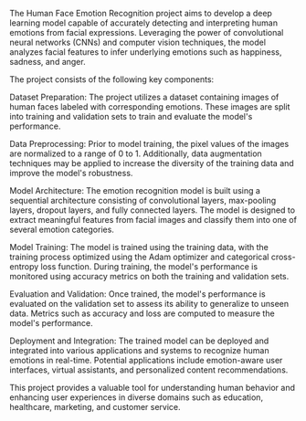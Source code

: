 The Human Face Emotion Recognition project aims to develop a deep learning model capable of accurately detecting and interpreting human emotions from facial expressions. Leveraging the power of convolutional neural networks (CNNs) and computer vision techniques, the model analyzes facial features to infer underlying emotions such as happiness, sadness, and anger.

The project consists of the following key components:

Dataset Preparation: The project utilizes a dataset containing images of human faces labeled with corresponding emotions. These images are split into training and validation sets to train and evaluate the model's performance.

Data Preprocessing: Prior to model training, the pixel values of the images are normalized to a range of 0 to 1. Additionally, data augmentation techniques may be applied to increase the diversity of the training data and improve the model's robustness.

Model Architecture: The emotion recognition model is built using a sequential architecture consisting of convolutional layers, max-pooling layers, dropout layers, and fully connected layers. The model is designed to extract meaningful features from facial images and classify them into one of several emotion categories.

Model Training: The model is trained using the training data, with the training process optimized using the Adam optimizer and categorical cross-entropy loss function. During training, the model's performance is monitored using accuracy metrics on both the training and validation sets.

Evaluation and Validation: Once trained, the model's performance is evaluated on the validation set to assess its ability to generalize to unseen data. Metrics such as accuracy and loss are computed to measure the model's performance.

Deployment and Integration: The trained model can be deployed and integrated into various applications and systems to recognize human emotions in real-time. Potential applications include emotion-aware user interfaces, virtual assistants, and personalized content recommendations.

This project provides a valuable tool for understanding human behavior and enhancing user experiences in diverse domains such as education, healthcare, marketing, and customer service.
